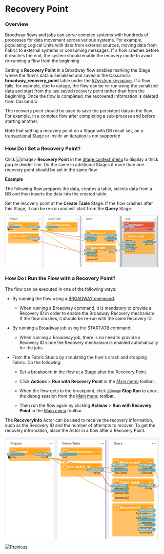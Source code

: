 # Recovery Point

### Overview

Broadway flows and jobs can serve complex systems with hundreds of processes for data movement across various systems. For example, populating Logical Units with data from external sources, moving data from Fabric to external systems or consuming messages. If a flow crashes before it reaches the end, the system should enable the recovery mode to avoid re-running a flow from the beginning.  

Setting a **Recovery Point** in a Broadway flow enables marking the Stage where the flow's data is serialized and saved in the Cassandra **broadway_recovery_point** table under the [k2system keyspace](/articles/02_fabric_architecture/06_cassandra_keyspaces_for_fabric.md). If a flow fails, for example, due to outage, the flow can be re-run using the serialized data and start from the last saved recovery point rather than from the beginning. Once the flow is completed, the recovered information is deleted from Cassandra.

The recovery point should be used to save the persistent data in the flow. For example, in a complex flow after completing a sub-process and before starting another. 

Note that setting a recovery point on a Stage with DB result set, on a [transactional Stage](23_transactions.md) or inside an [iteration](21_iterations.md) is not supported. 

### How Do I Set a Recovery Point?

Click ![image](images/99_19_dots.PNG)> **Recovery Point** in the [Stage context menu](18_broadway_flow_window.md#stage-context-menu) to display a thick purple divider line. Do the same in additional Stages if more than one recovery point should be set in the same flow. 

**Example**

The following flow prepares the data, creates a table, selects data from a DB and then inserts the data into the created table.

Set the recovery point at the **Create Table** Stage. If the flow crashes after this Stage, it can be re-run and will start from the **Query** Stage. 

![image](images/99_29_recovery_01.PNG)



### How Do I Run the Flow with a Recovery Point?

The flow can be executed in one of the following ways:

* By running the flow using a [BROADWAY command](/articles/02_fabric_architecture/04_fabric_commands.md#fabric-broadway).
  
  * When running a Broadway command, it is mandatory to provide a Recovery ID in order to enable the Broadway Recovery mechanism. If the flow crashes, it should be re-run  with the same Recovery ID.
* By running a [Broadway job](/articles/20_jobs_and_batch_services/05_create_a_new_broadway_job.md) using the STARTJOB command. 
  
  * When running a Broadway job, there is no need to provide a Recovery ID since the Recovery mechanism is enabled automatically for the jobs.
* From the Fabric Studio by simulating the flow's crash and stopping Fabric. Do the following:
  * Set a breakpoint in the flow at a Stage after the Recovery Point.
  
  * Click **Actions** > **Run with Recovery Point** in the [Main menu](18_broadway_flow_window.md#main-menu) toolbar.
  
  * When the flow gets to the breakpoint, click <img src="images/99_25_stop.PNG" alt="image" style="zoom:80%;" /> **Stop Run** to abort the debug session from the [Main menu](18_broadway_flow_window.md#main-menu) toolbar. 
  
  * Then run the flow again by clicking **Actions** > **Run with Recovery Point** in the [Main menu](18_broadway_flow_window.md#main-menu) toolbar. 
  

The **RecoveryInfo** Actor can be used to receive the recovery information, such as the Recovery ID and the number of attempts to recover. To get the recovery information, place the Actor in a flow after a Recovery Point.

![image](images/99_29_recovery_02.PNG)



[![Previous](/articles/images/Previous.png)](28_actor_editor.md)

